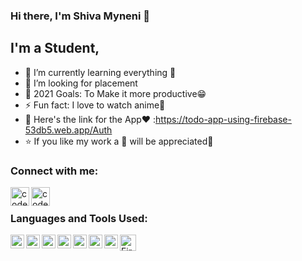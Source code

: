 ### Hi there, I'm Shiva Myneni 👋


## I'm a Student,

- 🌱 I’m currently learning everything 🤣
- 👯 I’m looking for placement
- 🥅 2021 Goals: To Make it more productive😁
- ⚡ Fun fact: I love to watch anime👻
- 🔗 Here's the link for the App❤ :https://todo-app-using-firebase-53db5.web.app/Auth
- ⭐ If you like my work a 🌟 will be appreciated🤩

### Connect with me:

[<img align="left" alt="codeSTACKr | LinkedIn" width="30px" src="https://img.icons8.com/metro/30/000000/linkedin.png" />][linkedin]
[<img align="left" alt="codeSTACKr | Instagram" width="30px" src="https://img.icons8.com/metro/30/000000/instagram-new.png" />][instagram]
<br />

### Languages and Tools Used:

<img align="left" alt="Visual Studio Code" width="22px" src="https://img.icons8.com/fluent/50/000000/visual-studio-code-2019.png" />
<img align="left" alt="JavaScript" width="22px" src="https://img.icons8.com/color/50/000000/javascript.png" />
<img align="left" alt="React-Native" width="22px" src="https://img.icons8.com/color/50/000000/react-native.png" />
<img align="left" alt="Git" width="22px" src="https://img.icons8.com/color/50/000000/git.png" />
<img align="left" alt="GitHub" width="22px" src="https://img.icons8.com/material-rounded/50/000000/github.png" />
<img align="left" alt="HTML5" width="22px" src="https://img.icons8.com/color/48/000000/html-5.png" />
<img align="left" alt="CSS3" width="22px" src="https://img.icons8.com/color/48/000000/css3.png" />
<img align="left" alt="Firebase" width="26px" src="https://img.icons8.com/color/48/000000/firebase.png" />
<br />
<br />




  

[instagram]: https://instagram.com/_shivamyneni
[linkedin]: https://linkedin.com/in/shivamyneni
